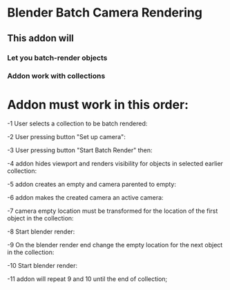 # Blender Batch Camera Rendering 
## This addon will 
###  Let you batch-render objects 
###  Addon work with collections 

# Addon must work in this order: 

-1 User selects a collection to be batch rendered: 

-2 User pressing button "Set up camera":

-3 User pressing button "Start Batch Render" then:

-4 addon hides viewport and renders visibility for objects in selected earlier collection: 

-5 addon creates an empty and camera parented to empty:  

-6 addon makes the created camera an active camera:

-7 camera empty location must be transformed for the location of the first object in the collection:

-8 Start blender render:

-9 On the blender render end change the empty location for the next object in the collection:

-10 Start blender render: 

-11 addon will repeat 9 and 10 until the end of collection;
